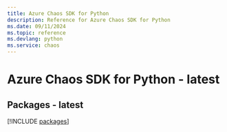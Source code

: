 ```yaml
---
title: Azure Chaos SDK for Python
description: Reference for Azure Chaos SDK for Python
ms.date: 09/11/2024
ms.topic: reference
ms.devlang: python
ms.service: chaos
---
```

# Azure Chaos SDK for Python - latest
## Packages - latest
[!INCLUDE [packages](chaos-index.md)]
